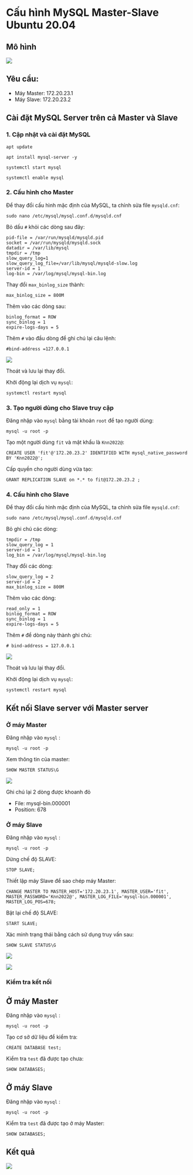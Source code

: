 # **Cấu hình MySQL Master-Slave Ubuntu 20.04**

## Mô hình

![](https://i.imgur.com/m5WbB8B.png)

## Yêu cầu:

- Máy Master: 172.20.23.1
- Máy Slave: 172.20.23.2

## Cài đặt MySQL Server trên cả Master và Slave

### 1. Cập nhật và cài đặt MySQL
    apt update
>    
    apt install mysql-server -y
>
    systemctl start mysql
>    
    systemctl enable mysql

### 2. Cấu hình cho Master

Để thay đổi cấu hình mặc định của MySQL, ta chỉnh sửa file `mysqld.cnf`:

    sudo nano /etc/mysql/mysql.conf.d/mysqld.cnf

Bỏ dấu `#` khỏi các dòng sau đây:

    pid-file = /var/run/mysqld/mysqld.pid
    socket = /var/run/mysqld/mysqld.sock
    datadir = /var/lib/mysql
    tmpdir = /tmp
    slow_query_log=1
    slow_query_log_file=/var/lib/mysql/mysqld-slow.log
    server-id = 1
    log-bin = /var/log/mysql/mysql-bin.log

Thay đổi `max_binlog_size` thành:

    max_binlog_size = 800M

Thêm vào các dòng sau:

    binlog_format = ROW
    sync_binlog = 1
    expire-logs-days = 5

Thêm `#` vào đầu dòng để ghi chú lại câu lệnh:

    #bind-address =127.0.0.1

![](https://i.imgur.com/OWOCAtg.png)

Thoát và lưu lại thay đổi.

Khởi động lại dịch vụ `mysql`:

    systemctl restart mysql

### 3. Tạo người dùng cho Slave truy cập

Đăng nhập vào `mysql` bằng tài khoản `root` để tạo người dùng:

    mysql -u root -p

Tạo một người dùng `fit` và mật khẩu là `Knn2022@`: 

    CREATE USER 'fit'@'172.20.23.2' IDENTIFIED WITH mysql_native_password BY 'Knn2022@';

Cấp quyền cho người dùng vừa tạo:

    GRANT REPLICATION SLAVE on *.* to fit@172.20.23.2 ;


### 4. Cấu hình cho Slave

Để thay đổi cấu hình mặc định của MySQL, ta chỉnh sửa file `mysqld.cnf`:

    sudo nano /etc/mysql/mysql.conf.d/mysqld.cnf

Bỏ ghi chú các dòng:
    
    tmpdir = /tmp
    slow_query_log = 1
    server-id = 1
    log_bin = /var/log/mysql/mysql-bin.log
    
Thay đổi các dòng:

    slow_query_log = 2
    server-id = 2
    max_binlog_size = 800M

Thêm vào các dòng:

    read_only = 1
    binlog_format = ROW
    sync_binlog = 1
    expire-logs-days = 5

Thêm `#` để dòng này thành ghi chú:

    # bind-address = 127.0.0.1

![](https://i.imgur.com/eBWmi84.png)

Thoát và lưu lại thay đổi.

Khởi động lại dịch vụ `mysql`:

    systemctl restart mysql

## Kết nối Slave server với Master server

### Ở máy Master

Đăng nhập vào `mysql` :

    mysql -u root -p

Xem thông tin của master:

    SHOW MASTER STATUS\G

![](https://i.imgur.com/bMGgPxB.png)

Ghi chú lại 2 dòng được khoanh đỏ

- File: mysql-bin.000001
- Position: 678

### Ở máy Slave

Đăng nhập vào `mysql` :

    mysql -u root -p

Dừng chế độ SLAVE:

    STOP SLAVE;

Thiết lập máy Slave để sao chép máy Master:

    CHANGE MASTER TO MASTER_HOST='172.20.23.1', MASTER_USER='fit', MASTER_PASSWORD='Knn2022@', MASTER_LOG_FILE='mysql-bin.000001', MASTER_LOG_POS=678;

Bật lại chế độ SLAVE:

    START SLAVE;

Xác minh trạng thái bằng cách sử dụng truy vấn sau:

    SHOW SLAVE STATUS\G

![](https://i.imgur.com/tR11GOR.png)

![](https://i.imgur.com/19Wy4cz.png)

### Kiểm tra kết nối

## Ở máy Master

Đăng nhập vào `mysql` :

    mysql -u root -p

Tạo cơ sở dữ liệu để kiểm tra:

    CREATE DATABASE test;

Kiểm tra `test` đã được tạo chưa:

    SHOW DATABASES;

## Ở máy Slave

Đăng nhập vào `mysql` :

    mysql -u root -p

Kiểm tra `test` đã được tạo ở máy Master:

    SHOW DATABASES;

## **Kết quả**

![](https://i.imgur.com/oGLqivD.png)
